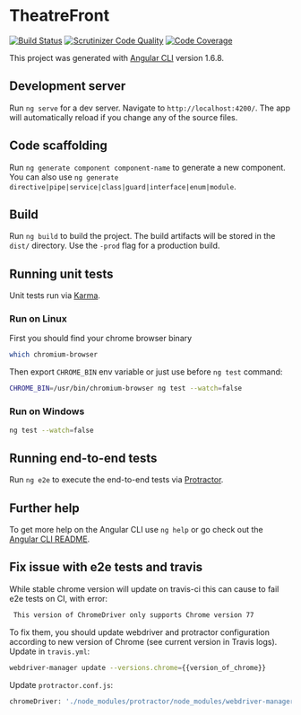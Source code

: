 # TheatreFront

[![Build Status](https://travis-ci.org/geekhub-php/theatre-front.svg?branch=master)](https://travis-ci.org/geekhub-php/theatre-front)
[![Scrutinizer Code Quality](https://scrutinizer-ci.com/g/geekhub-php/theatre-front/badges/quality-score.png?b=master)](https://scrutinizer-ci.com/g/geekhub-php/theatre-front/?branch=master)
[![Code Coverage](https://scrutinizer-ci.com/g/geekhub-php/theatre-front/badges/coverage.png?b=master)](https://scrutinizer-ci.com/g/geekhub-php/theatre-front/?branch=master)

This project was generated with [Angular CLI](https://github.com/angular/angular-cli) version 1.6.8.

## Development server

Run `ng serve` for a dev server. Navigate to `http://localhost:4200/`. The app will automatically reload if you change any of the source files.

## Code scaffolding

Run `ng generate component component-name` to generate a new component. You can also use `ng generate directive|pipe|service|class|guard|interface|enum|module`.

## Build

Run `ng build` to build the project. The build artifacts will be stored in the `dist/` directory. Use the `-prod` flag for a production build.

## Running unit tests

Unit tests run via [Karma](https://karma-runner.github.io).

### Run on Linux

First you should find your chrome browser binary

```bash
which chromium-browser
```

Then export `CHROME_BIN` env variable or just use before `ng test` command:
```bash
CHROME_BIN=/usr/bin/chromium-browser ng test --watch=false
```

### Run on Windows

```bash
ng test --watch=false
```

## Running end-to-end tests

Run `ng e2e` to execute the end-to-end tests via [Protractor](http://www.protractortest.org/).

## Further help

To get more help on the Angular CLI use `ng help` or go check out the [Angular CLI README](https://github.com/angular/angular-cli/blob/master/README.md).

## Fix issue with e2e tests and travis

While stable chrome version will update on travis-ci
this can cause to fail e2e tests on CI, with error:

```bash
 This version of ChromeDriver only supports Chrome version 77
```

To fix them, you should update webdriver and 
protractor configuration according to new version
of Chrome (see current version in Travis logs).  
Update in `travis.yml`:

```bash
webdriver-manager update --versions.chrome={{version_of_chrome}}
```

Update `protractor.conf.js`:

```bash
chromeDriver: './node_modules/protractor/node_modules/webdriver-manager/selenium/chromedriver_{{version_of_chrome}}'
```
